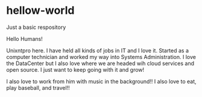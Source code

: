 # hellow-world
Just a basic respository

Hello Humans!

Unixntpro here. I have held all kinds of jobs in IT and I love it. Started as a computer technician and worked my way
into Systems Administration. I love the DataCenter but I also love where we are headed wih cloud services and open source.
I just want to keep going with it and grow! 

I also love to work from him with music in the background!! I also love to eat, play baseball, and travel!! 
